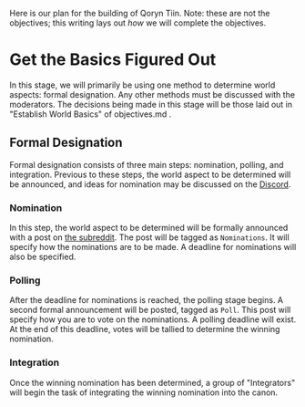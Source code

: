 Here is our plan for the building of Qoryn Tiin. Note: these
are not the objectives; this writing lays out *how* we will
complete the objectives.

# Get the Basics Figured Out

In this stage, we will primarily be using one method to
determine world aspects: formal designation. Any other methods
must be discussed with the moderators. The decisions being made
in this stage will be those laid out in "Establish World
Basics" of objectives.md .

## Formal Designation

Formal designation consists of three main steps: nomination,
polling, and integration. Previous to these steps, the world
aspect to be determined will be announced, and ideas for
nomination may be discussed on the 
[Discord](https://discord.gg/7bhGXGU).

### Nomination

In this step, the world aspect to be determined will be
formally announced with a post on
[the subreddit](https://www.reddit.com/r/QorynTiin). The post
will be tagged as `Nominations`. It will specify how the 
nominations are to be made. A deadline for nominations will
also be specified.

### Polling

After the deadline for nominations is reached, the polling 
stage begins. A second formal announcement will be posted, 
tagged as `Poll`. This post will specify how you are to vote on
the nominations. A polling deadline will exist. At the end of
this deadline, votes will be tallied to determine the winning
nomination.

### Integration

Once the winning nomination has been determined, a group of
"Integrators" will begin the task of integrating the winning
nomination into the canon.
